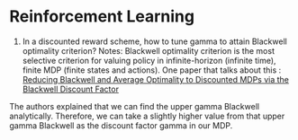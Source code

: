 # Reinforcement Learning

1. In a discounted reward scheme, how to tune gamma to attain Blackwell optimality criterion?
Notes: Blackwell optimality criterion is the most selective criterion for valuing policy in infinite-horizon (infinite time), finite MDP (finite states and actions). 
One paper that talks about this : [Reducing Blackwell and Average Optimality to Discounted MDPs via the Blackwell Discount Factor](https://arxiv.org/abs/2302.00036)

The authors explained that we can find the upper gamma Blackwell analytically. Therefore, we can take a slightly higher value from that upper gamma Blackwell as the discount factor gamma in our MDP. 

